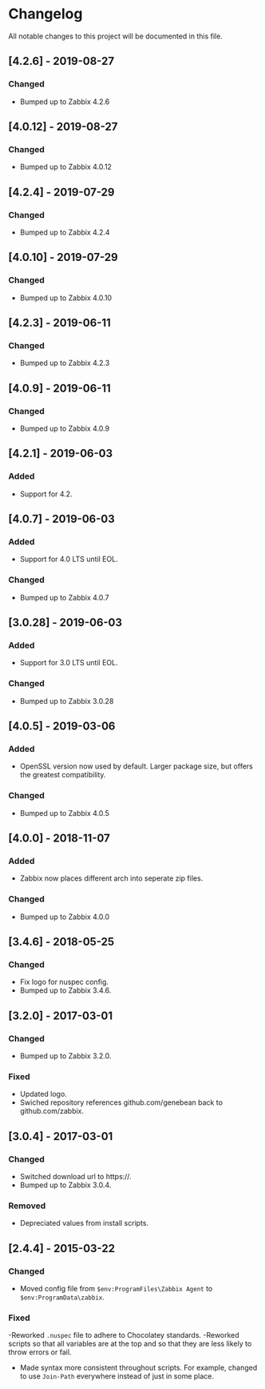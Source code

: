 # Changelog
All notable changes to this project will be documented in this file.

## [4.2.6] - 2019-08-27
### Changed
- Bumped up to Zabbix 4.2.6

## [4.0.12] - 2019-08-27
### Changed
- Bumped up to Zabbix 4.0.12

## [4.2.4] - 2019-07-29
### Changed
- Bumped up to Zabbix 4.2.4

## [4.0.10] - 2019-07-29
### Changed
- Bumped up to Zabbix 4.0.10

## [4.2.3] - 2019-06-11
### Changed
- Bumped up to Zabbix 4.2.3

## [4.0.9] - 2019-06-11
### Changed
- Bumped up to Zabbix 4.0.9

## [4.2.1] - 2019-06-03
### Added
- Support for 4.2.

## [4.0.7] - 2019-06-03
### Added
- Support for 4.0 LTS until EOL.

### Changed
- Bumped up to Zabbix 4.0.7

## [3.0.28] - 2019-06-03
### Added
- Support for 3.0 LTS until EOL.

### Changed
- Bumped up to Zabbix 3.0.28

## [4.0.5] - 2019-03-06
### Added
- OpenSSL version now used by default. Larger package size, but offers the greatest compatibility.

### Changed
- Bumped up to Zabbix 4.0.5

## [4.0.0] - 2018-11-07
### Added
- Zabbix now places different arch into seperate zip files.

### Changed
- Bumped up to Zabbix 4.0.0

## [3.4.6] - 2018-05-25
### Changed
- Fix logo for nuspec config.
- Bumped up to Zabbix 3.4.6.

## [3.2.0] - 2017-03-01
### Changed
- Bumped up to Zabbix 3.2.0.

### Fixed
- Updated logo.
- Swiched repository references github.com/genebean back to github.com/zabbix.

## [3.0.4] - 2017-03-01
### Changed
- Switched download url to https://.
- Bumped up to Zabbix 3.0.4.

### Removed
- Depreciated values from install scripts.

## [2.4.4] - 2015-03-22
### Changed
- Moved config file from `$env:ProgramFiles\Zabbix Agent` to `$env:ProgramData\zabbix`.

### Fixed
-Reworked `.nuspec` file to adhere to Chocolatey standards.
-Reworked scripts so that all variables are at the top and so that they are less likely to throw
errors or fail.
- Made syntax more consistent throughout scripts. For example, changed to use `Join-Path` everywhere
instead of just in some place.
